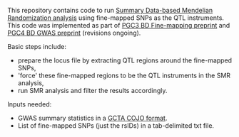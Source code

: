 This repository contains code to run [Summary Data-based Mendelian Randomization analysis](https://yanglab.westlake.edu.cn/software/smr/#SMR&HEIDIanalysis) using fine-mapped SNPs as the QTL instruments.
This code was implemented as part of [PGC3 BD Fine-mapping preprint](https://www.ncbi.nlm.nih.gov/pmc/articles/PMC10889003/#SD2) and [PGC4 BD GWAS preprint](https://www.medrxiv.org/content/10.1101/2023.10.07.23296687v1.supplementary-material) (revisions ongoing).

Basic steps include: 
 - prepare the locus file by extracting QTL regions around the fine-mapped SNPs,
 - 'force' these fine-mapped regions to be the QTL instruments in the SMR analysis,
 - run SMR analysis and filter the results accordingly.

Inputs needed:
- GWAS summary statistics in a [GCTA COJO format](https://yanglab.westlake.edu.cn/software/smr/#SMR&HEIDIanalysis).
- List of fine-mapped SNPs (just the rsIDs) in a tab-delimited txt file.
